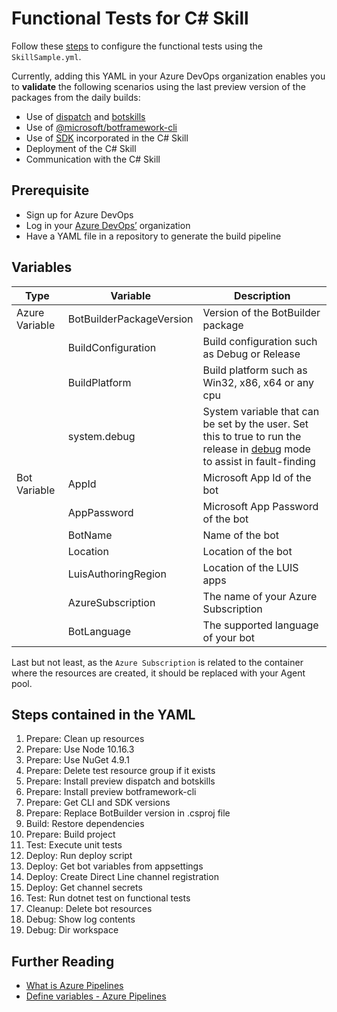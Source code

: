 ﻿# Functional Tests for C# Skill
Follow these [steps](https://microsoft.github.io/botframework-solutions/solution-accelerators/tutorials/enable-continuous-integration/csharp/4-configure-build-steps/) to configure the functional tests using the `SkillSample.yml`.

Currently, adding this YAML in your Azure DevOps organization enables you to **validate** the following scenarios using the last preview version of the packages from the daily builds:
- Use of [dispatch](https://botbuilder.myget.org/feed/botbuilder-tools-daily/package/npm/botdispatch) and [botskills](https://botbuilder.myget.org/feed/aitemplates/package/npm/botskills)
- Use of [@microsoft/botframework-cli](https://botbuilder.myget.org/feed/botframework-cli/package/npm/@microsoft/botframework-cli)
- Use of [SDK](https://botbuilder.myget.org/gallery/botbuilder-v4-dotnet-daily) incorporated in the C# Skill
- Deployment of the C# Skill
- Communication with the C# Skill

## Prerequisite
- Sign up for Azure DevOps
- Log in your [Azure DevOps’](https://dev.azure.com/) organization
- Have a YAML file in a repository to generate the build pipeline

## Variables

| Type | Variable | Description |
|------|----------|-------------|
| Azure Variable | BotBuilderPackageVersion | Version of the BotBuilder package|
|      | BuildConfiguration | Build configuration such as Debug or Release |
|      | BuildPlatform | Build platform such as Win32, x86, x64 or any cpu |
|      | system.debug | System variable that can be set by the user. Set this to true to run the release in [debug](https://docs.microsoft.com/en-us/azure/devops/pipelines/release/variables?view=azure-devops&tabs=batch#debug-mode) mode to assist in fault-finding |
| Bot Variable | AppId | Microsoft App Id of the bot |
|      | AppPassword | Microsoft App Password of the bot |
|      | BotName | Name of the bot |
|      | Location | Location of the bot |
|      | LuisAuthoringRegion | Location of the LUIS apps |
|      | AzureSubscription | The name of your Azure Subscription |
|      | BotLanguage | The supported language of your bot |


Last but not least, as the `Azure Subscription` is related to the container where the resources are created, it should be replaced with your Agent pool.

## Steps contained in the YAML
1. Prepare: Clean up resources
1. Prepare: Use Node 10.16.3
1. Prepare: Use NuGet 4.9.1
1. Prepare: Delete test resource group if it exists
1. Prepare: Install preview dispatch and botskills
1. Prepare: Install preview botframework-cli
1. Prepare: Get CLI and SDK versions
1. Prepare: Replace BotBuilder version in .csproj file
1. Build: Restore dependencies
1. Prepare: Build project
1. Test: Execute unit tests
1. Deploy: Run deploy script
1. Deploy: Get bot variables from appsettings
1. Deploy: Create Direct Line channel registration
1. Deploy: Get channel secrets
1. Test: Run dotnet test on functional tests
1. Cleanup: Delete bot resources
1. Debug: Show log contents
1. Debug: Dir workspace

## Further Reading
- [What is Azure Pipelines](https://docs.microsoft.com/en-us/azure/devops/pipelines/get-started/what-is-azure-pipelines?view=azure-devops)
- [Define variables - Azure Pipelines](https://docs.microsoft.com/en-us/azure/devops/pipelines/process/variables?view=azure-devops&tabs=yaml%2Cbatch)